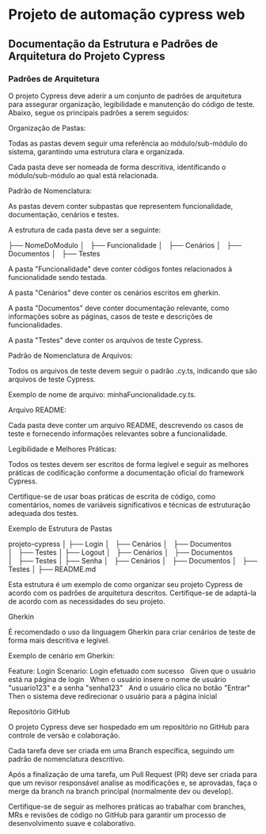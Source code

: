 # Projeto de automação cypress web
## Documentação da Estrutura e Padrões de Arquitetura do Projeto Cypress

### Padrões de Arquitetura

O projeto Cypress deve aderir a um conjunto de padrões de arquitetura para assegurar organização, legibilidade e manutenção do código de teste. Abaixo, segue os principais padrões a serem seguidos:

Organização de Pastas:

Todas as pastas devem seguir uma referência ao módulo/sub-módulo do sistema, garantindo uma estrutura clara e organizada.

Cada pasta deve ser nomeada de forma descritiva, identificando o módulo/sub-módulo ao qual está relacionada.

Padrão de Nomenclatura:

As pastas devem conter subpastas que representem funcionalidade, documentação, cenários e testes.

A estrutura de cada pasta deve ser a seguinte:

├── NomeDoModulo
│   ├── Funcionalidade
│   ├── Cenários
│   ├── Documentos
│   ├── Testes

A pasta "Funcionalidade" deve conter códigos fontes relacionados à funcionalidade sendo testada.

A pasta "Cenários" deve conter os cenários escritos em gherkin.

A pasta "Documentos" deve conter documentação relevante, como informações sobre as páginas, casos de teste e descrições de funcionalidades.

A pasta "Testes" deve conter os arquivos de teste Cypress.

Padrão de Nomenclatura de Arquivos:

Todos os arquivos de teste devem seguir o padrão .cy.ts, indicando que são arquivos de teste Cypress.

Exemplo de nome de arquivo: minhaFuncionalidade.cy.ts.

Arquivo README:

Cada pasta deve conter um arquivo README, descrevendo os casos de teste e fornecendo informações relevantes sobre a funcionalidade.

Legibilidade e Melhores Práticas:

Todos os testes devem ser escritos de forma legível e seguir as melhores práticas de codificação conforme a documentação oficial do framework Cypress.

Certifique-se de usar boas práticas de escrita de código, como comentários, nomes de variáveis significativos e técnicas de estruturação adequada dos testes.

Exemplo de Estrutura de Pastas

projeto-cypress
│
├── Login
│   ├── Cenários
│   ├── Documentos
│   ├── Testes
│
├── Logout
│   ├── Cenários
│   ├── Documentos
│   ├── Testes
│
├── Senha
│   ├── Cenários
│   ├── Documentos
│   ├── Testes
│
├── README.md

Esta estrutura é um exemplo de como organizar seu projeto Cypress de acordo com os padrões de arquitetura descritos. Certifique-se de adaptá-la de acordo com as necessidades do seu projeto.

Gherkin

É recomendado o uso da linguagem Gherkin para criar cenários de teste de forma mais descritiva e legível.

Exemplo de cenário em Gherkin:

Feature: Login
Scenario: Login efetuado com sucesso
  Given que o usuário está na página de login
  When o usuário insere o nome de usuário "usuario123" e a senha "senha123"
  And o usuário clica no botão "Entrar"
  Then o sistema deve redirecionar o usuário para a página inicial

Repositório GitHub

O projeto Cypress deve ser hospedado em um repositório no GitHub para controle de versão e colaboração.

Cada tarefa deve ser criada em uma Branch específica, seguindo um padrão de nomenclatura descritivo.

Após a finalização de uma tarefa, um Pull Request (PR) deve ser criada para que um revisor responsável analise as modificações e, se aprovadas, faça o merge da branch na branch principal (normalmente dev ou develop).

Certifique-se de seguir as melhores práticas ao trabalhar com branches, MRs e revisões de código no GitHub para garantir um processo de desenvolvimento suave e colaborativo.
